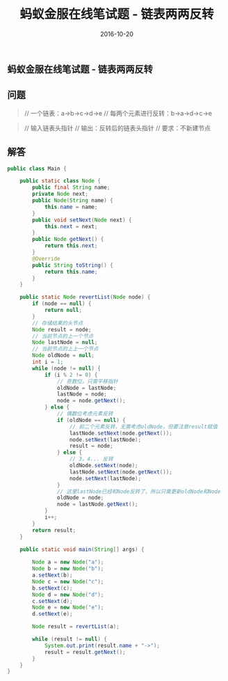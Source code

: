 ﻿---
layout: post
title: 蚂蚁金服在线笔试题 - 链表两两反转
date: 2016-10-20
categories: 笔试面试
tags: [笔试,算法与数据结构]
description:  一个链表：a->b->c->d->e  每两个元素进行反转：b->a->d->c->e
---

## 蚂蚁金服在线笔试题 - 链表两两反转

## 问题

>// 一个链表：a->b->c->d->e
>// 每两个元素进行反转：b->a->d->c->e

>// 输入链表头指针
>// 输出：反转后的链表头指针
>// 要求：不新建节点

## 解答
```java
public class Main {

	public static class Node {
		public final String name;
		private Node next;
		public Node(String name) {
			this.name = name;
		}
		public void setNext(Node next) {
			this.next = next;
		}
		public Node getNext() {
			return this.next;
		}
		@Override
		public String toString() {
			return this.name;
		}
	}

	public static Node revertList(Node node) {
		if (node == null) {
			return null;
		}
		// 存储结果的头节点
		Node result = node;
		// 当前节点的上一个节点
		Node lastNode = null;
		// 当前节点的上上一个节点
		Node oldNode = null;
		int i = 1;
		while (node != null) {
			if (i % 2 != 0) {
			    // 奇数位，只需平移指针
				oldNode = lastNode;
				lastNode = node;
				node = node.getNext();
			} else {
			    // 偶数位考虑元素反转
				if (oldNode == null) {
				    // 前二个元素反转，无需考虑oldNode，但要注意result赋值
					lastNode.setNext(node.getNext());
					node.setNext(lastNode);
					result = node;
				} else {
				    // 3，4... 反转
					oldNode.setNext(node);
					lastNode.setNext(node.getNext());
					node.setNext(lastNode);
				}
				// 这里lastNode已经和Node反转了，所以只需更新oldNode和Node
				oldNode = node;
				node = lastNode.getNext();
			}
			i++;
		}
		return result;
	}

	public static void main(String[] args) {
	
		Node a = new Node("a");
		Node b = new Node("b");
		a.setNext(b);
		Node c = new Node("c");
		b.setNext(c);
		Node d = new Node("d");
		c.setNext(d);
		Node e = new Node("e");
		d.setNext(e);

		Node result = revertList(a);

		while (result != null) {
			System.out.print(result.name + "->");
			result = result.getNext();
		}
	}
}

```
